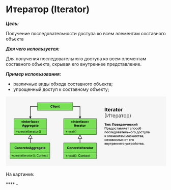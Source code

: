 # Итератор (Iterator)

**_Цель:_**

Получение последовательности доступа ко всем элементам составного объекта

**_Для чего используется:_**

Для получения последовательного доступа ко всем элементам составного объекта,
скрывая его внутреннее представление.

**_Пример использования:_**

- различные виды обхода составного объекта;
- упрощенный доступ к составному объекту;

![iterator.png](/img/design_pattern/design_patterns/iterator.png)

На картинке:

**** -   

